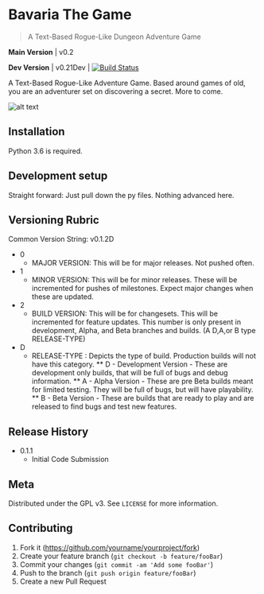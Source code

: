 # Bavaria The Game
> A Text-Based Rogue-Like Dungeon Adventure Game

**Main Version** | v0.2

**Dev Version**  | v0.21Dev | [![Build Status](https://travis-ci.com/MurkSec/BavariaTheGame.svg?branch=Dev0.15)](https://travis-ci.com/MurkSec/BavariaTheGame)

A Text-Based Rogue-Like Adventure Game.  Based around games of old, you are an adventurer set on discovering a secret.  More to come.

![alt text](https://github.com/redwiz666/BavariaTheGame/blob/Development/bavarialogo.PNG "Logo Title Text 1")

## Installation

Python 3.6 is required.

## Development setup

Straight forward: Just pull down the py files.  Nothing advanced here.

## Versioning Rubric

Common Version String: v0.1.2D
* 0
  * MAJOR VERSION:  This will be for major releases.  Not pushed often.
* 1
  * MINOR VERSION:  This will be for minor releases.  These will be incremented for pushes of milestones.  Expect major changes when      these are updated.
* 2
  * BUILD VERSION:  This will be for changesets.  This will be incremented for feature updates. This number is only present in development, Alpha, and Beta branches and builds.  (A D,A,or B type RELEASE-TYPE)
* D
  * RELEASE-TYPE :  Depicts the type of build.  Production builds will not have this category.
    ** D - Development Version - These are development only builds, that will be full of bugs and debug information.
    ** A - Alpha Version - These are pre Beta builds meant for limited testing.  They will be full of bugs, but will have playability.
    ** B - Beta Version - These are builds that are ready to play and are released to find bugs and test new features.

## Release History

* 0.1.1
    * Initial Code Submission

## Meta

Distributed under the GPL v3. See ``LICENSE`` for more information.

## Contributing

1. Fork it (<https://github.com/yourname/yourproject/fork>)
2. Create your feature branch (`git checkout -b feature/fooBar`)
3. Commit your changes (`git commit -am 'Add some fooBar'`)
4. Push to the branch (`git push origin feature/fooBar`)
5. Create a new Pull Request

